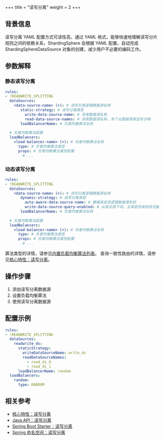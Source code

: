 +++
title = "读写分离"
weight = 2
+++

## 背景信息

读写分离 YAML 配置方式可读性高，通过 YAML 格式，能够快速地理解读写分片规则之间的依赖关系，ShardingSphere 会根据 YAML 配置，自动完成 ShardingSphereDataSource 对象的创建，减少用户不必要的编码工作。

## 参数解释

### 静态读写分离

```yaml
rules:
- !READWRITE_SPLITTING
  dataSources:
    <data-source-name> (+): # 读写分离逻辑数据源名称
       static-strategy: # 读写分离类型
         write-data-source-name: # 写库数据源名称
         read-data-source-names: # 读库数据源名称，多个从数据源用逗号分隔
       loadBalancerName: # 负载均衡算法名称
  
  # 负载均衡算法配置
  loadBalancers:
    <load-balancer-name> (+): # 负载均衡算法名称
      type: # 负载均衡算法类型
      props: # 负载均衡算法属性配置
        # ...
```

### 动态读写分离

```yaml
rules:
- !READWRITE_SPLITTING
  dataSources:
    <data-source-name> (+): # 读写分离逻辑数据源名称
       dynamic-strategy: # 读写分离类型
         auto-aware-data-source-name: # 数据库发现逻辑数据源名称
         write-data-source-query-enabled: # 从库全部下线，主库是否承担读流量
       loadBalancerName: # 负载均衡算法名称
  
  # 负载均衡算法配置
  loadBalancers:
    <load-balancer-name> (+): # 负载均衡算法名称
      type: # 负载均衡算法类型
      props: # 负载均衡算法属性配置
        # ...
```
算法类型的详情，请参见[内置负载均衡算法列表](/cn/user-manual/common-config/builtin-algorithm/load-balance)。
查询一致性路由的详情，请参见[核心特性：读写分离](/cn/features/readwrite-splitting/)。

## 操作步骤
1. 添加读写分离数据源
2. 设置负载均衡算法
3. 使用读写分离数据源

## 配置示例
```yaml
rules:
- !READWRITE_SPLITTING
  dataSources:
    readwrite_ds:
      staticStrategy:
        writeDataSourceName: write_ds
        readDataSourceNames:
          - read_ds_0
          - read_ds_1
      loadBalancerName: random
  loadBalancers:
    random:
      type: RANDOM
```

## 相关参考

- [核心特性：读写分离](/cn/features/readwrite-splitting/)
- [Java API：读写分离](/cn/user-manual/shardingsphere-jdbc/java-api/rules/readwrite-splitting/)
- [Spring Boot Starter：读写分离](/cn/user-manual/shardingsphere-jdbc/spring-boot-starter/rules/readwrite-splitting/)
- [Spring 命名空间：读写分离](/cn/user-manual/shardingsphere-jdbc/spring-namespace/rules/readwrite-splitting/)
